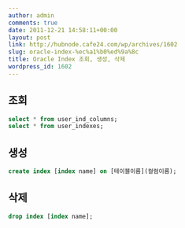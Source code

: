 ```yaml
---
author: admin
comments: true
date: 2011-12-21 14:58:11+00:00
layout: post
link: http://hubnode.cafe24.com/wp/archives/1602
slug: oracle-index-%ec%a1%b0%ed%9a%8c
title: Oracle Index 조회, 생성, 삭제
wordpress_id: 1602
---
```


## 조회

```sql
select * from user_ind_columns;
select * from user_indexes;
```



## 생성

```sql
create index [index name] on [테이블이름](컬럼이름);
```



## 삭제

```sql
drop index [index name];
```







